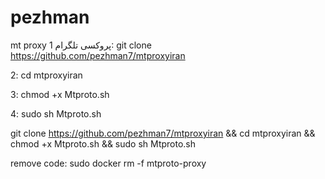 # pezhman
mt proxy   پروکسی تلگرام
1: git clone https://github.com/pezhman7/mtproxyiran

2: cd mtproxyiran

3: chmod +x Mtproto.sh

4: sudo sh Mtproto.sh

 git clone https://github.com/pezhman7/mtproxyiran && cd mtproxyiran && chmod +x Mtproto.sh && sudo sh Mtproto.sh

remove code: sudo docker rm -f mtproto-proxy    
